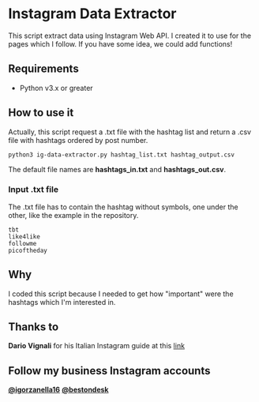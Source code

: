 # Instagram Data Extractor
This script extract data using Instagram Web API. I created it to use for the pages which I follow. If you have some idea, we could add functions!

## Requirements
- Python v3.x or greater

## How to use it
Actually, this script request a .txt file with the hashtag list and return a .csv file with hashtags ordered by post number.

```
python3 ig-data-extractor.py hashtag_list.txt hashtag_output.csv
```
The default file names are __hashtags_in.txt__ and __hashtags_out.csv__.

### Input .txt file
The .txt file has to contain the hashtag without symbols, one under the other, like the example in the repository.
```
tbt
like4like
followme
picoftheday
```

## Why
I coded this script because I needed to get how "important" were the hashtags which I'm interested in.

## Thanks to
__Dario Vignali__ for his Italian Instagram guide at this [link](https://www.dariovignali.net/aumentare-follower-instagram/)

## Follow my business Instagram accounts
__[@igorzanella16](https://instagram.com/igorzanella16)__
__[@bestondesk](https://instagram.com/bestondesk)__